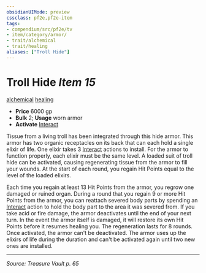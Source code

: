 ```yaml
---
obsidianUIMode: preview
cssclass: pf2e,pf2e-item
tags:
- compendium/src/pf2e/tv
- item/category/armor/
- trait/alchemical
- trait/healing
aliases: ["Troll Hide"]
---
```

# Troll Hide *Item 15*  
[alchemical](alchemical.md "Alchemical Item Trait")  [healing](healing.md "Healing Effect Trait")  

- **Price** 6000 gp
- **Bulk** 2; **Usage** worn armor
- **Activate** [Interact](interact.md)

Tissue from a living troll has been integrated through this hide armor. This armor has two organic receptacles on its back that can each hold a single elixir of life. One elixir takes 3 [Interact](interact.md) actions to install. For the armor to function properly, each elixir must be the same level. A loaded suit of troll hide can be activated, causing regenerating tissue from the armor to fill your wounds. At the start of each round, you regain Hit Points equal to the level of the loaded elixirs.

Each time you regain at least 13 Hit Points from the armor, you regrow one damaged or ruined organ. During a round that you regain 9 or more Hit Points from the armor, you can reattach severed body parts by spending an [Interact](interact.md) action to hold the body part to the area it was severed from. If you take acid or fire damage, the armor deactivates until the end of your next turn. In the event the armor itself is damaged, it will restore its own Hit Points before it resumes healing you. The regeneration lasts for 8 rounds. Once activated, the armor can't be deactivated. The armor uses up the elixirs of life during the duration and can't be activated again until two new ones are installed.


---
*Source: Treasure Vault p. 65*